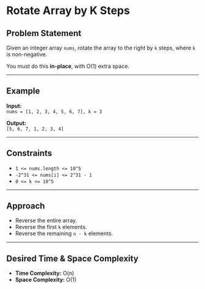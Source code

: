 # Rotate Array by K Steps

## Problem Statement

Given an integer array `nums`, rotate the array to the right by `k` steps, where `k` is non-negative.

You must do this **in-place**, with O(1) extra space.

---

## Example

**Input:**  
`nums = [1, 2, 3, 4, 5, 6, 7], k = 3`

**Output:**  
`[5, 6, 7, 1, 2, 3, 4]`

---

## Constraints

- `1 <= nums.length <= 10^5`
- `-2^31 <= nums[i] <= 2^31 - 1`
- `0 <= k <= 10^5`

---

## Approach

- Reverse the entire array.
- Reverse the first `k` elements.
- Reverse the remaining `n - k` elements.

---

## Desired Time & Space Complexity

- **Time Complexity:** O(n)
- **Space Complexity:** O(1)
